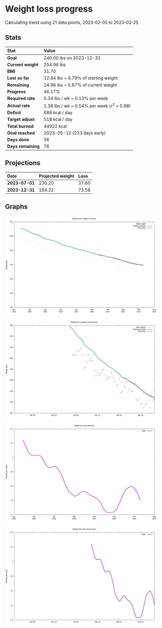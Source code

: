 # Weight loss progress

Calculating trend using 21 data points, 2023-02-05 to 2023-02-25

## Stats

Stat|Value
:-|:-
**Goal**|240.00 lbs on 2023-12-31
**Current weight**|254.96 lbs
**BMI**|31.70
**Lost so far**|12.84 lbs =  4.79% of starting weight
**Remaining**|14.96 lbs =  5.87% of current  weight
**Progress**|46.17%
**Required rate**|0.34 lbs / wk = 0.13% per week
**Actual rate**|1.38 lbs / wk = 0.54% per week  (r<sup>2</sup> = 0.98)
**Deficit**|688 kcal / day
**Target adjust**|518 kcal / day
**Total burned**|44922 kcal
**Goal reached**|2023-05-12 (233 days early)
**Days done**|56
**Days remaining**|76

## Projections

Date|Projected weight|Loss
:-|:-|:-
**2023-07-01**|230.20|37.60
**2023-12-31**|194.22|73.58

## Graphs

![](weight-graph-alltime.png)

![](weight-graph-recent.png)

![](rate-graph-alltime.png)

![](rate-graph-recent.png)
